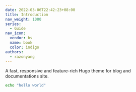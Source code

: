 ```yaml
---
date: 2022-03-06T22:42:23+08:00
title: Introduction
nav_weight: 1000
series:
  - Guide
nav_icon:
  vendor: bs
  name: book
  color: indigo
authors:
  - razonyang
---
```


A fast, responsive and feature-rich Hugo theme for blog and documentations site.

<!--more-->

```sh
echo "hello world"
```
